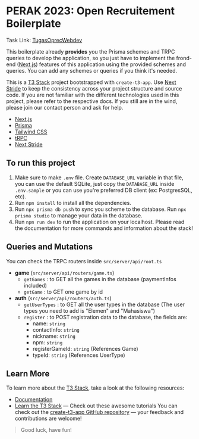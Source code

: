 # PERAK 2023: Open Recruitement Boilerplate

Task Link: [TugasOprecWebdev](https://drive.google.com/drive/folders/17bZ1GZGH7WOZhcEn1KeEd9_7PYL4T2a9)

This boilerplate already **provides** you the Prisma schemes and TRPC queries to develop the application, so you just have to implement the frond-end ([Next.js](https://nextjs.org/)) features of this application using the provided schemes and queries. You can add any schemes or queries if you think it's needed.

This is a [T3 Stack](https://create.t3.gg/) project bootstrapped with `create-t3-app`. Use [Next Stride](https://github.com/DJaegerScript/next-stride) to keep the consistency across your project structure and source code. If you are not familiar with the different technologies used in this project, please refer to the respective docs. If you still are in the wind, please join our contact person and ask for help.
-   [Next.js](https://nextjs.org/)
-   [Prisma](https://prisma.io/)
-   [Tailwind CSS](https://tailwindcss.com/)
-   [tRPC](https://trpc.io/)
-   [Next Stride](https://github.com/DJaegerScript/next-stride)

## To run this project
1. Make sure to make `.env` file. Create `DATABASE_URL` variable in that file, you can use the default SQLite, just copy the `DATABASE_URL` inside `.env.sample` or you can use you're preferred DB client (ex: PostgresSQL, etc).
2. Run `npm install` to install all the dependencies.
3. Run `npx prisma db push` to sync you scheme to the database. Run `npx prisma studio` to manage your data in the database.
4. Run `npm run dev` to run the application on your localhost.
Please read the documentation for more commands and information about the stack!

## Queries and Mutations
You can check the TRPC routers inside `src/server/api/root.ts`
- **game** (`src/server/api/routers/game.ts`)
	- `getGames` : to GET all the games in the database (paymentInfos included) 
	- `getGame` : to GET one game by id
- **auth** (`src/server/api/routers/auth.ts`)
	- `getUserTypes` : to GET all the user types in the database (The user types you need to add is "Elemen" and "Mahasiswa")
	- `register` : to POST registration data to the database, the fields are:
		- name: `string`
		- contactInfo: `string`
		- nickname: `string`
		- npm: `string`
		- registerGameId: `string` (References Game)
		- typeId: `string` (References UserType)

## Learn More

To learn more about the [T3 Stack](https://create.t3.gg/), take a look at the following resources:
-   [Documentation](https://create.t3.gg/)
-   [Learn the T3 Stack](https://create.t3.gg/en/faq#what-learning-resources-are-currently-available) — Check out these awesome tutorials
You can check out the [create-t3-app GitHub repository](https://github.com/t3-oss/create-t3-app) — your feedback and contributions are welcome!

> Good luck, have fun!
